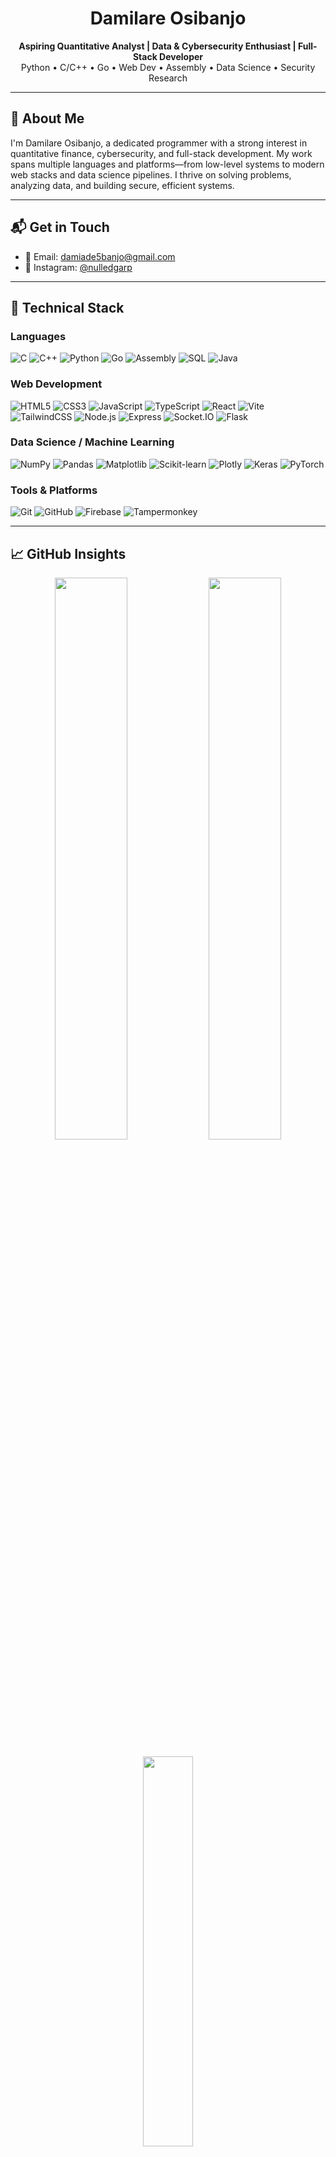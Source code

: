 <h1 align="center">Damilare Osibanjo</h1>

<p align="center">
  <strong>Aspiring Quantitative Analyst | Data & Cybersecurity Enthusiast | Full-Stack Developer</strong><br>
  Python • C/C++ • Go • Web Dev • Assembly • Data Science • Security Research
</p>

---

## 🧭 About Me

I'm Damilare Osibanjo, a dedicated programmer with a strong interest in quantitative finance, cybersecurity, and full-stack development. My work spans multiple languages and platforms—from low-level systems to modern web stacks and data science pipelines. I thrive on solving problems, analyzing data, and building secure, efficient systems.

---

## 📬 Get in Touch

- 📧 Email: [damiade5banjo@gmail.com](mailto:damiade5banjo@gmail.com)
- 🔗 Instagram: [@nulledgarp](https://www.instagram.com/nulleddami/)

---

## 🧰 Technical Stack

### Languages
![C](https://img.shields.io/badge/C-00599C?style=flat&logo=c&logoColor=white)
![C++](https://img.shields.io/badge/C++-00599C?style=flat&logo=c%2B%2B&logoColor=white)
![Python](https://img.shields.io/badge/Python-3776AB?style=flat&logo=python&logoColor=white)
![Go](https://img.shields.io/badge/Go-00ADD8?style=flat&logo=go&logoColor=white)
![Assembly](https://img.shields.io/badge/Assembly-x86--64%2FARM-6E4C13?style=flat&logo=gnu&logoColor=white)
![SQL](https://img.shields.io/badge/SQL-4479A1?style=flat&logo=mysql&logoColor=white)
![Java](https://img.shields.io/badge/Java-007396?style=flat&logo=java&logoColor=white)

### Web Development
![HTML5](https://img.shields.io/badge/HTML5-E34F26?style=flat&logo=html5&logoColor=white)
![CSS3](https://img.shields.io/badge/CSS3-1572B6?style=flat&logo=css3&logoColor=white)
![JavaScript](https://img.shields.io/badge/JavaScript-F7DF1E?style=flat&logo=javascript&logoColor=black)
![TypeScript](https://img.shields.io/badge/TypeScript-3178C6?style=flat&logo=typescript&logoColor=white)
![React](https://img.shields.io/badge/React-20232A?style=flat&logo=react&logoColor=61DAFB)
![Vite](https://img.shields.io/badge/Vite-646CFF?style=flat&logo=vite&logoColor=white)
![TailwindCSS](https://img.shields.io/badge/TailwindCSS-38B2AC?style=flat&logo=tailwind-css&logoColor=white)
![Node.js](https://img.shields.io/badge/Node.js-339933?style=flat&logo=node.js&logoColor=white)
![Express](https://img.shields.io/badge/Express.js-000000?style=flat&logo=express&logoColor=white)
![Socket.IO](https://img.shields.io/badge/Socket.IO-010101?style=flat&logo=socket.io&logoColor=white)
![Flask](https://img.shields.io/badge/Flask-000000?style=flat&logo=flask&logoColor=white)

### Data Science / Machine Learning
![NumPy](https://img.shields.io/badge/NumPy-013243?style=flat&logo=numpy&logoColor=white)
![Pandas](https://img.shields.io/badge/Pandas-150458?style=flat&logo=pandas&logoColor=white)
![Matplotlib](https://img.shields.io/badge/Matplotlib-ffffff?style=flat&logo=matplotlib&logoColor=black)
![Scikit-learn](https://img.shields.io/badge/Scikit--Learn-F7931E?style=flat&logo=scikit-learn&logoColor=white)
![Plotly](https://img.shields.io/badge/Plotly-3F4F75?style=flat&logo=plotly&logoColor=white)
![Keras](https://img.shields.io/badge/Keras-D00000?style=flat&logo=keras&logoColor=white)
![PyTorch](https://img.shields.io/badge/PyTorch-EE4C2C?style=flat&logo=pytorch&logoColor=white)

### Tools & Platforms
![Git](https://img.shields.io/badge/Git-F05032?style=flat&logo=git&logoColor=white)
![GitHub](https://img.shields.io/badge/GitHub-181717?style=flat&logo=github&logoColor=white)
![Firebase](https://img.shields.io/badge/Firebase-FFCA28?style=flat&logo=firebase&logoColor=black)
![Tampermonkey](https://img.shields.io/badge/Tampermonkey-00485B?style=flat&logo=tampermonkey&logoColor=white)

---

## 📈 GitHub Insights

<p align="center">
  <img src="https://github-readme-stats.vercel.app/api?username=Dev-Dami&show_icons=true&theme=gruvbox&hide_border=false" width="48%" />
  <img src="https://nirzak-streak-stats.vercel.app/?user=Dev-Dami&theme=gruvbox&hide_border=false" width="48%" />
</p>

<p align="center">
  <img 
    src="https://github-readme-stats.vercel.app/api/top-langs/?username=Dev-Dami&layout=compact&theme=gruvbox&hide_border=false&count_private=true&cache_seconds=60&langs_count=10" 
    width="40%" 
  />
</p>


---

## 🧠 Interests & Values

- Deep interest in **Quantitative Finance**, **Machine Learning**, and **Security Research**
- Advocate of system efficiency, and ethical technology
- Strong analytical background in **history**, **geopolitics**, and **philosophy of systems**
- Committed to lifelong learning and continuous growth in technical and academic pursuits

---

## 🔍 Currently Exploring

- Reinforcement Learning & Statistical Arbitrage  
- Cybersecurity (Pentesting & Network Security)  
- Building low-level systems in C and Assembly  
- Scalable backend systems using Go and Python  

---

